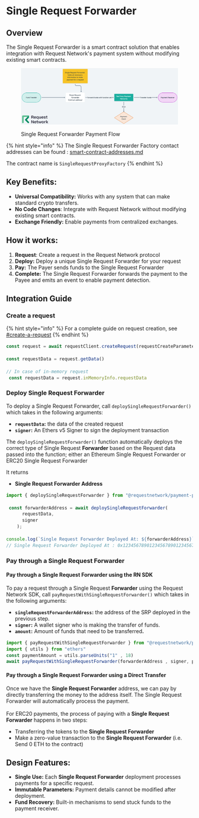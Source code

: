 # Single Request Forwarder

## Overview

The Single Request Forwarder is a smart contract solution that enables integration with Request Network's payment system without modifying existing smart contracts.

<figure><img src="../../../../.gitbook/assets/image (4) (1).png" alt=""><figcaption><p>Single Request Forwarder Payment Flow</p></figcaption></figure>

{% hint style="info" %}
The Single Request Forwarder Factory contact addresses can be found : [smart-contract-addresses.md](../../../../general/supported-chains/smart-contract-addresses.md "mention")

The contract name is `SingleRequestProxyFactory`
{% endhint %}

## Key Benefits:

* **Universal Compatibility:** Works with any system that can make standard crypto transfers.
* **No Code Changes**: Integrate with Request Network without modifying existing smart contracts.
* **Exchange Friendly:** Enable payments from centralized exchanges.

## How it works:

1. **Request**: Create a request in the Request Network protocol
2. **Deploy:** Deploy a unique Single Request Forwarder for your request
3. **Pay:** The Payer sends funds to the Single Request Forwarder
4. **Complete:** The Single Request Forwarder forwards the payment to the Payee and emits an event to enable payment detection.

## Integration Guide

### Create a request

{% hint style="info" %}
For a complete guide on request creation, see [#create-a-request](../../get-started/quickstart-browser.md#create-a-request "mention")
{% endhint %}

```typescript
const request = await requestClient.createRequest(requestCreateParameters);

const requestData = request.getData() 

// In case of in-memory request
 const requestData = request.inMemoryInfo.requestData
```

### Deploy Single Request Forwarder

To deploy a Single Request Forwarder, call `deploySingleRequestForwarder()` which takes in the following arguments:

* **`requestData`:** the data of the created request
* **`signer`:** An Ethers v5 Signer to sign the deployment transaction

The `deploySingleRequestForwarder()` function automatically deploys the correct type of Single Request **Forwarder** based on the Request data passed into the function; either an Ethereum Single Request Forwarder or ERC20 Single Request Forwarder

It returns

* **Single Request Forwarder Address**

```typescript
import { deploySingleRequestForwarder } from "@requestnetwork/payment-processor"

 const forwarderAddress = await deploySingleRequestForwarder(
      requestData,
      signer
    );

console.log(`Single Request Forwarder Deployed At: ${forwarderAddress}`)
// Single Request Forwarder Deployed At : 0x1234567890123456789012345678901234567890
```

### Pay through a Single Request **Forwarder**

#### Pay through a Single Request **Forwarder** using the RN SDK

To pay a request through a Single Request **Forwarder** using the Request Network SDK, call `payRequestWithSingleRequestForwarder()` which takes in the following arguments:

* **`singleRequestForwarderAddress`:** the address of the SRP deployed in the previous step.
* **`signer`:** A wallet signer who is making the transfer of funds.
* **`amount`:** Amount of funds that need to be transferre&#x64;**.**

```typescript
import { payRequestWithSingleRequestForwarder } from "@requestnetwork/payment-processor"
import { utils } from "ethers"
const paymentAmount = utils.parseUnits("1" , 18)
await payRequestWithSingleRequestForwarder(forwarderAddress , signer, paymentAmount)
```

#### Pay through a Single Request **Forwarder** using a Direct Transfer

Once we have the **Single Request Forwarder** address, we can pay by directly transferring the money to the address itself. The Single Request Forwarder will automatically process the payment.\
\
For ERC20 payments, the process of paying with a **Single Request Forwarder** happens in two steps:

* Transferring the tokens to the **Single Request Forwarder**
* Make a zero-value transaction to the **Single Request Forwarder** (i.e. Send 0 ETH to the contract)

## Design Features:

* **Single Use:** Each **Single Request Forwarder** deployment processes payments for a specific request.
* **Immutable Parameters:** Payment details cannot be modified after deployment.
* **Fund Recovery:** Built-in mechanisms to send stuck funds to the payment receiver.
